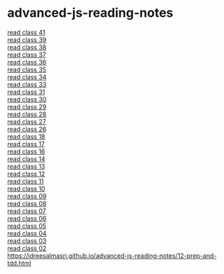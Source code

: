 # advanced-js-reading-notes
[read class 41](./read-41.md)<br>
[read class 39](./read-39.md)<br>
[read class 38](./read-38.md)<br>
[read class 37](./read-37.md)<br>
[read class 36](./read-36.md)<br>
[read class 35](./read-35.md)<br>
[read class 34](./read-34.md)<br>
[read class 33](./read-33.md)<br>
[read class 31](./read-31.md)<br>
[read class 30](./read-30.md)<br>
[read class 29](./read-29.md)<br>
[read class 28](./read-28.md)<br>
[read class 27](./read-27.md)<br>
[read class 26](./read-26.md)<br>
[read class 18](./18-prep-and-tdd.md)<br>
[read class 17](./17-prep-and-tdd.md)<br>
[read class 16](./16-prep-and-tdd.md)<br>
[read class 14](./14-prep-and-tdd.md)<br>
[read class 13](./13-prep-and-tdd.md)<br>
[read class 12](./12-prep-and-tdd.md)<br>
[read class 11](./11-prep-and-tdd.md)<br>
[read class 10](./10-prep-and-tdd.md)<br>
[read class 09](./09-prep-and-tdd.md)<br>
[read class 08](./08-prep-and-tdd.md)<br>
[read class 07](./07-prep-and-tdd.md)<br>
[read class 06](./06-prep-and-tdd.md)<br>
[read class 05](./04-prep-and-tdd.md)<br>
[read class 04](./03-prep-and-tdd.md)<br>
[read class 03](./02-prep-and-tdd.md)<br>
[read class 02](./01-prep-and-tdd.md)<br>
https://idreesalmasri.github.io/advanced-js-reading-notes/12-prep-and-tdd.html
